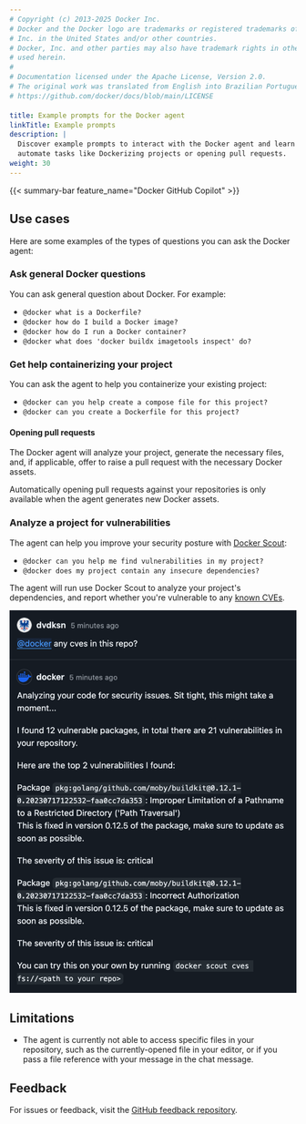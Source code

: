 ```yaml
---
# Copyright (c) 2013-2025 Docker Inc.
# Docker and the Docker logo are trademarks or registered trademarks of Docker,
# Inc. in the United States and/or other countries.
# Docker, Inc. and other parties may also have trademark rights in other terms
# used herein.
#
# Documentation licensed under the Apache License, Version 2.0.
# The original work was translated from English into Brazilian Portuguese.
# https://github.com/docker/docs/blob/main/LICENSE

title: Example prompts for the Docker agent
linkTitle: Example prompts
description: |
  Discover example prompts to interact with the Docker agent and learn how to
  automate tasks like Dockerizing projects or opening pull requests.
weight: 30
---
```

{{< summary-bar feature_name="Docker GitHub Copilot" >}}

## Use cases

Here are some examples of the types of questions you can ask the Docker agent:

### Ask general Docker questions

You can ask general question about Docker. For example:

- `@docker what is a Dockerfile?`
- `@docker how do I build a Docker image?`
- `@docker how do I run a Docker container?`
- `@docker what does 'docker buildx imagetools inspect' do?`

### Get help containerizing your project

You can ask the agent to help you containerize your existing project:

- `@docker can you help create a compose file for this project?`
- `@docker can you create a Dockerfile for this project?`

#### Opening pull requests

The Docker agent will analyze your project, generate the necessary files, and,
if applicable, offer to raise a pull request with the necessary Docker assets.

Automatically opening pull requests against your repositories is only available
when the agent generates new Docker assets.

### Analyze a project for vulnerabilities

The agent can help you improve your security posture with [Docker
Scout](/manuals/scout/_index.md):

- `@docker can you help me find vulnerabilities in my project?`
- `@docker does my project contain any insecure dependencies?`

The agent will run use Docker Scout to analyze your project's dependencies, and
report whether you're vulnerable to any [known CVEs](/manuals/scout/deep-dive/advisory-db-sources.md).

![Copilot vulnerabilities report](images/copilot-vuln-report.png?w=500px&border=1)

## Limitations

- The agent is currently not able to access specific files in your repository,
  such as the currently-opened file in your editor, or if you pass a file
  reference with your message in the chat message.

## Feedback

For issues or feedback, visit the [GitHub feedback repository](https://github.com/docker/copilot-issues).
